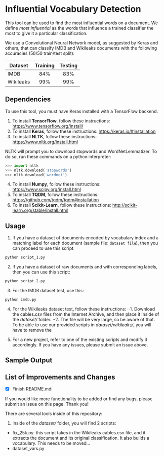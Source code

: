 # Influential Vocabulary Detection
This tool can be used to find the most influential words on a document. We define _most influential_ as the words that influence a trained classifier the most to give it a particular classification.

We use a Convolutional Neural Network model, as suggested by Keras and others, that can classify IMDB and Wikileaks documents with the following accuracies (50/50 train/test split):

| Dataset       | Training | Testing |
| ------------- |:--------:|:-------:|
| IMDB          |      84% |     83% |
| Wikileaks     |      99% |     99% |

## Dependencies
To use this tool, you must have Keras installed with a TensorFlow backend.
1. To install **TensorFlow**, follow these instructions: https://www.tensorflow.org/install/
2. To install **Keras**, follow these instructions: https://keras.io/#installation
3. To install **NLTK**, follow these instructions: https://www.nltk.org/install.html 

NLTK will prompt you to download stopwords and WordNetLemmatizer. To do so, run these commands on a python interpreter:
```python
>>> import nltk
>>> nltk.download('stopwords')
>>> nltk.download('wordnet')
```
4. To install **Numpy**, follow these instructions: https://www.scipy.org/install.html
5. To install **TQDM**, follow these instructions: https://github.com/tqdm/tqdm#installation
6. To install **Scikit-Learn**, follow these instructions: http://scikit-learn.org/stable/install.html


## Usage
1. If you have a dataset of documents encoded by vocabulary index and a matching label for each document (sample file: `dataset file`), then you can proceed to use this script:
```bash
python script_1.py
```

2. If you have a dataset of raw documents and with corresponding labels, then you can use this script:
```bash
python script_2.py
```

3. For the IMDB dataset test, use this:
```bash
python imdb.py
```

4. For the Wikileaks dataset test, follow these instructions:
⋅⋅1. Download the cables.csv files from the Internet Archive, and then place it inside of the _dataset/_ folder.
⋅⋅2. The file will be very large, so be aware of that. To be able to use our provided scripts in _dataset/wikileaks/_, you will have to remove the 

5. For a new project, refer to one of the existing scripts and modify it accordingly. If you have any issues, please submit an issue above.
  

## Sample Output


## List of Improvements and Changes
- [x] Finish README.md

If you would like more functionality to be added or find any bugs, please submit an issue on this page. Thank you!



There are several tools inside of this repository:
1. Inside of the _dataset/_ folder, you will find 2 scripts:
  - fix_25k.py: this script takes in the Wikileaks cables.csv file, and it extracts the document and its original classification. It also builds a vocabulary. This needs to be moved...
  - dataset_vars.py
